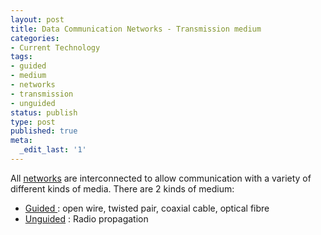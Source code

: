 ```yaml
---
layout: post
title: Data Communication Networks - Transmission medium
categories:
- Current Technology
tags:
- guided
- medium
- networks
- transmission
- unguided
status: publish
type: post
published: true
meta:
  _edit_last: '1'
---
```

All [networks](http://en.wikipedia.org/wiki/Data_networks) are interconnected to allow communication with a variety of different kinds of media. There are 2 kinds of medium:

- [Guided ](http://www.rigacci.org/docs/biblio/online/intro_to_networking/c959.htm): open wire, twisted pair, coaxial cable, optical fibre
- [Unguided](http://www.rigacci.org/docs/biblio/online/intro_to_networking/c1179.htm) : Radio propagation
